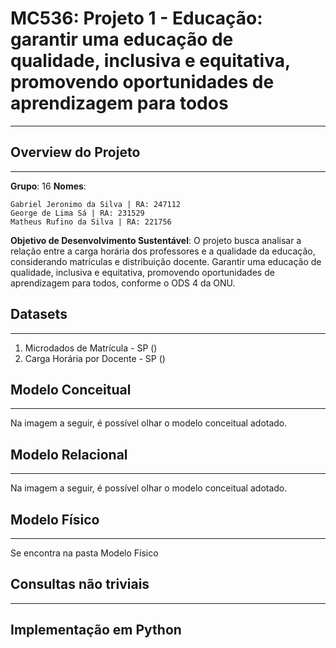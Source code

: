 # **MC536: Projeto 1 - Educação: garantir uma educação de qualidade, inclusiva e equitativa, promovendo oportunidades de aprendizagem para todos**
---

## **Overview do Projeto**
---
**Grupo**: 16
**Nomes**:
   
    Gabriel Jeronimo da Silva | RA: 247112 
    George de Lima Sá | RA: 231529 
    Matheus Rufino da Silva | RA: 221756

**Objetivo de Desenvolvimento Sustentável**: O projeto busca analisar a relação entre a carga horária dos professores e a qualidade da educação, considerando matrículas e distribuição docente. Garantir uma educação de qualidade, inclusiva e equitativa, promovendo oportunidades de aprendizagem para todos, conforme o ODS 4 da ONU.

## **Datasets**
---
1. Microdados de Matrícula - SP ()
2. Carga Horária por Docente - SP ()

## **Modelo Conceitual**
---
Na imagem a seguir, é possível olhar o modelo conceitual adotado.

## **Modelo Relacional**
---
Na imagem a seguir, é possível olhar o modelo conceitual adotado.

## **Modelo Físico**
---
Se encontra na pasta Modelo Físico

## **Consultas não triviais**
---

## **Implementação em Python**

